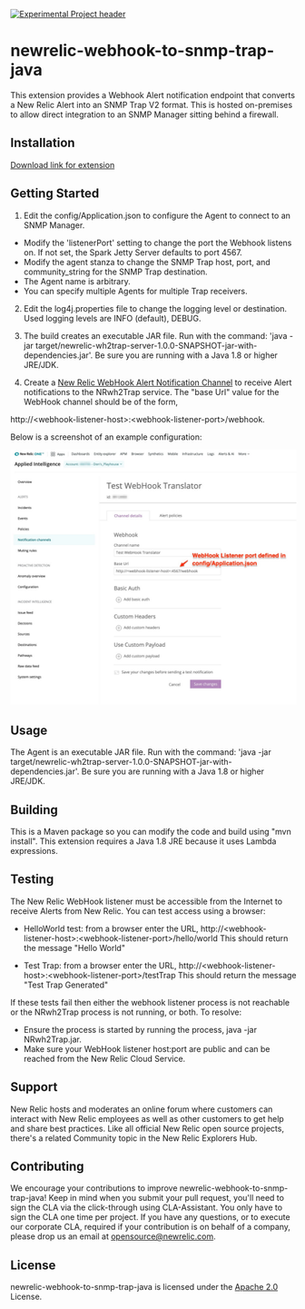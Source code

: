 [![Experimental Project header](https://github.com/newrelic/opensource-website/raw/master/src/images/categories/Experimental.png)](https://opensource.newrelic.com/oss-category/#experimental)

# newrelic-webhook-to-snmp-trap-java

This extension provides a Webhook Alert notification endpoint that converts a New Relic Alert into an SNMP Trap V2 format. This is hosted on-premises to allow direct integration to an SNMP Manager sitting behind a firewall. 

## Installation

[Download link for extension](https://github.com/ddarwin/newrelic-wh2trap-server.git)



## Getting Started
1. Edit the config/Application.json to configure the Agent to connect to an SNMP Manager.
  - Modify the 'listenerPort' setting to change the port the Webhook listens on. If not set, the Spark Jetty Server defaults to port 4567.
  - Modify the agent stanza to change the SNMP Trap host, port, and community_string for the SNMP Trap destination. 
  - The Agent name is arbitrary.
  - You can specify multiple Agents for multiple Trap receivers. 
2. Edit the log4j.properties file to change the logging level or destination. Used logging levels are INFO (default), DEBUG. 
3. The build creates an executable JAR file. Run with the command: 'java -jar target/newrelic-wh2trap-server-1.0.0-SNAPSHOT-jar-with-dependencies.jar'. Be sure you are running with a Java 1.8 or higher JRE/JDK.

4. Create a [New Relic WebHook Alert Notification Channel](https://docs.newrelic.com/docs/alerts-applied-intelligence/new-relic-alerts/alert-notifications/notification-channels-control-where-send-alerts) to receive Alert notifications to the NRwh2Trap service. The "base Url" value for the WebHook channel should be of the form,

http://\<webhook-listener-host\>:\<webhook-listener-port\>/webhook.

Below is a screenshot of an example configuration: 

![New Relic WebHook Notification Channel definition](assets/images/webhook_notification_channel.jpg)

## Usage
The Agent is an executable JAR file. Run with the command: 'java -jar target/newrelic-wh2trap-server-1.0.0-SNAPSHOT-jar-with-dependencies.jar'. Be sure you are running with a Java 1.8 or higher JRE/JDK.


## Building

This is a Maven package so you can modify the code and build using "mvn install". 
This extension requires a Java 1.8 JRE because it uses Lambda expressions. 

## Testing

The New Relic WebHook listener must be accessible from the Internet to receive Alerts from New Relic. You can test access using a browser:

- HelloWorld test: from a browser enter the URL, http://\<webhook-listener-host\>:\<webhook-listener-port\>/hello/world
      This should return the message "Hello World"

- Test Trap: from a browser enter the URL, http://\<webhook-listener-host\>:\<webhook-listener-port\>/testTrap
      This should return the message "Test Trap Generated"
   
If these tests fail then either the webhook listener process is not reachable or the NRwh2Trap process is not running, or both. To resolve: 
   - Ensure the process is started by running the process, java -jar NRwh2Trap.jar.
   - Make sure your WebHook listener host:port are public and can be reached from the New Relic Cloud Service.

## Support

New Relic hosts and moderates an online forum where customers can interact with New Relic employees as well as other customers to get help and share best practices. Like all official New Relic open source projects, there's a related Community topic in the New Relic Explorers Hub.

## Contributing
We encourage your contributions to improve newrelic-webhook-to-snmp-trap-java! Keep in mind when you submit your pull request, you'll need to sign the CLA via the click-through using CLA-Assistant. You only have to sign the CLA one time per project.
If you have any questions, or to execute our corporate CLA, required if your contribution is on behalf of a company,  please drop us an email at opensource@newrelic.com.

## License
newrelic-webhook-to-snmp-trap-java is licensed under the [Apache 2.0](http://apache.org/licenses/LICENSE-2.0.txt) License.
